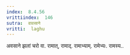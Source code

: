 ```yaml
---
index:  8.4.56
vrittiindex:  146
sutra:  वावसाने
vritti:  laghu 
---
```


अवसाने झलां चरो वा. रामात्, रामाद्. रामाभ्याम्. रामेभ्यः. रामस्य..

